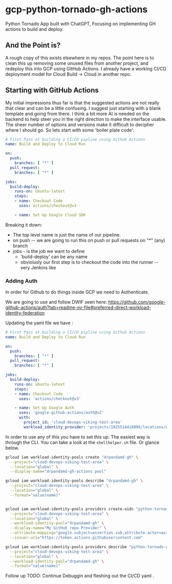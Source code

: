 # gcp-python-tornado-gh-actions
Python Tornado App built with ChatGPT, Focusing on implementing GH actions to build and deploy.

## And the Point is?

A rough copy of this exists elsewhere in my repos.  The point here is to clean this up removing some unused files from another project, and redeploy this into GCP using GitHub Actions.  I already have a working CI/CD deployment model for Cloud Build -> Cloud in another repo. 


## Starting with GitHub Actions

My initial impressions thus far is that the suggested actions are not really that clear and can be a little confusing.  I suggest just starting with a blank template and going from there.  I think a bit more AI is needed on the backend to help steer you in the right direction to make the interface usable.  The sheer number of options and versions make it difficult to decipher where I should go.  So lets start with some 'boiler plate code':

```yaml
# First Pass at building a CI/CD pipline using Github Actions
name: Build and Deploy to Cloud Run

on:
  push:
    branches: [ "*" ]
  pull_request:
    branches: [ "*" ]

jobs:
  build-deploy:
    runs-on: ubuntu-latest
    steps:
    - name: Checkout Code
      uses: actions/checkout@v3

    - name: Set Up Google Cloud SDK
```

Breaking it down: 

* The top level name is just the name of our pipeline.
* on push -- we are going to run this on push or pull requests on "*" (any) branch
* jobs - is the job we want to define
  * 'build-deploy' can be any name
  * obvioiusly our first step is to checkout the code into the runner -- very Jenkins like


### Adding Auth

In order for Github to do things inside GCP we need to Authenticate.

We are going to use and follow DWIF seen here: https://github.com/google-github-actions/auth?tab=readme-ov-file#preferred-direct-workload-identity-federation

Updating the yaml file we have :

```yaml
# First Pass at building a CI/CD pipline using Github Actions
name: Build and Deploy to Cloud Run

on:
  push:
    branches: [ "*" ]
  pull_request:
    branches: [ "*" ]

jobs:
  build-deploy:
    runs-on: ubuntu-latest
    steps:
    - name: Checkout Code
      uses: 'actions/checkout@v3'

    - name: Set Up Google Auth
      uses: 'google-github-actions/auth@v2'
      with:
        project_id: 'cloud-devops-viking-test-area'
        workload_identity_provider: 'projects/1025514410896/locations/global/workloadIdentityPools/drpandamd-gh/providers/python-tornado-ghactions' 

```

In order to use any of this you have to set this up.  The easiest way is through the CLI.  You can take a look at the `shellhelper.sh` file.  Or glance below.

```bash
gcloud iam workload-identity-pools create "drpandamd-gh" \
  --project="cloud-devops-viking-test-area" \
  --location="global" \
  --display-name="drpandamd-gh-actions pool"

gcloud iam workload-identity-pools describe "drpandamd-gh" \
  --project="cloud-devops-viking-test-area" \
  --location="global" \
  --format="value(name)"


gcloud iam workload-identity-pools providers create-oidc "python-tornado-ghactions" \
  --project="cloud-devops-viking-test-area" \
  --location="global" \
  --workload-identity-pool="drpandamd-gh" \
  --display-name="My GitHub repo Provider" \
  --attribute-mapping="google.subject=assertion.sub,attribute.actor=assertion.actor,attribute.repository=assertion.repository" \
  --issuer-uri="https://token.actions.githubusercontent.com"

gcloud iam workload-identity-pools providers describe "python-tornado-ghactions" \
  --project="cloud-devops-viking-test-area" \
  --location="global" \
  --workload-identity-pool="drpandamd-gh" \
  --format="value(name)"
```

Follow up TODO: Continue Debuggin and fleshing out the CI/CD yaml .